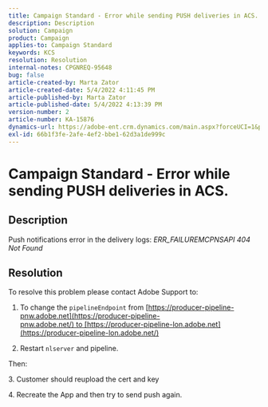 ```yaml
---
title: Campaign Standard - Error while sending PUSH deliveries in ACS.
description: Description
solution: Campaign
product: Campaign
applies-to: Campaign Standard
keywords: KCS
resolution: Resolution
internal-notes: CPGNREQ-95648
bug: false
article-created-by: Marta Zator
article-created-date: 5/4/2022 4:11:45 PM
article-published-by: Marta Zator
article-published-date: 5/4/2022 4:13:39 PM
version-number: 2
article-number: KA-15876
dynamics-url: https://adobe-ent.crm.dynamics.com/main.aspx?forceUCI=1&pagetype=entityrecord&etn=knowledgearticle&id=5d3f73df-c4cb-ec11-a7b5-6045bd00d4f5
exl-id: 66b1f3fe-2afe-4ef2-bbe1-62d3a1de999c
---
```

# Campaign Standard - Error while sending PUSH deliveries in ACS.

## Description


Push notifications error in the delivery logs: *ERR_FAILUREMCPNSAPI 404 Not Found*


## Resolution


To resolve this problem please contact Adobe Support to:

1. To change the `pipelineEndpoint` from [https://producer-pipeline-pnw.adobe.net](https://producer-pipeline-pnw.adobe.net/) to [https://producer-pipeline-lon.adobe.net](https://producer-pipeline-lon.adobe.net/)

2. Restart `nlserver` and pipeline.

Then:

&#x200B;3. Customer should reupload the cert and key

&#x200B;4. Recreate the App and then try to send push again.
